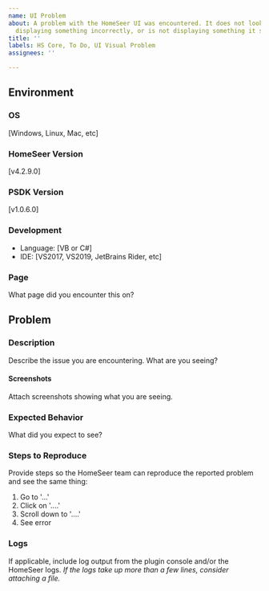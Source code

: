 ```yaml
---
name: UI Problem
about: A problem with the HomeSeer UI was encountered. It does not look right, is
  displaying something incorrectly, or is not displaying something it should.
title: ''
labels: HS Core, To Do, UI Visual Problem
assignees: ''

---
```


## Environment
### OS
[Windows, Linux, Mac, etc]
### HomeSeer Version
[v4.2.9.0]
### PSDK Version
[v1.0.6.0]
### Development
- Language: [VB or C#]
- IDE: [VS2017, VS2019, JetBrains Rider, etc]
### Page
What page did you encounter this on?

## Problem

### Description
Describe the issue you are encountering. What are you seeing?

#### Screenshots
Attach screenshots showing what you are seeing.

### Expected Behavior
What did you expect to see?

### Steps to Reproduce
Provide steps so the HomeSeer team can reproduce the reported problem and see the same thing:
1. Go to '...'
2. Click on '....'
3. Scroll down to '....'
4. See error

### Logs
If applicable, include log output from the plugin console and/or the HomeSeer logs. *If the logs take up more than a few lines, consider attaching a file.*

